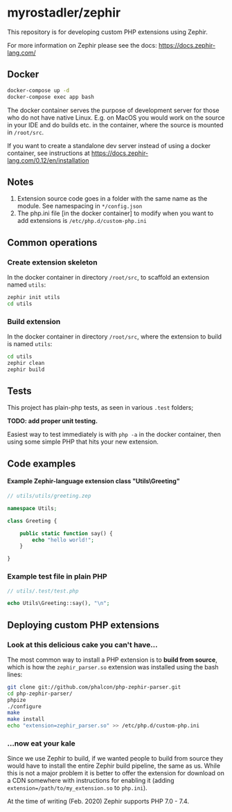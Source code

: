 # myrostadler/zephir

This repository is for developing custom PHP extensions using Zephir. 

For more information on Zephir please see the docs: https://docs.zephir-lang.com/

## Docker

```bash
docker-compose up -d
docker-compose exec app bash
```

The docker container serves the purpose of development server for those who do not have native Linux.
E.g. on MacOS you would work on the source in your IDE and do builds etc. in the container, where the source is mounted in `/root/src`.

If you want to create a standalone dev server instead of using a docker container, see instructions at 
https://docs.zephir-lang.com/0.12/en/installation


## Notes

1. Extension source code goes in a folder with the same name as the module. See namespacing in `*/config.json`
1. The php.ini file [in the docker container] to modify when you want to add extensions is `/etc/php.d/custom-php.ini`

## Common operations

### Create extension skeleton

In the docker container in directory `/root/src`, to scaffold an extension named `utils`:

```bash
zephir init utils
cd utils
```

### Build extension

In the docker container in directory `/root/src`, where the extension to build is named `utils`:

```bash
cd utils
zephir clean
zephir build
```

## Tests

This project has plain-php tests, as seen in various `.test` folders; 

**TODO: add proper unit testing.**

Easiest way to test immediately is with `php -a` in the docker container, then using some simple PHP that hits your new extension.

## Code examples

#### Example Zephir-language extension class "Utils\Greeting"

```php
// utils/utils/greeting.zep

namespace Utils;

class Greeting {

    public static function say() {
        echo "hello world!";
    }

}
```

### Example test file in plain PHP

```php
// utils/.test/test.php

echo Utils\Greeting::say(), "\n";
```

## Deploying custom PHP extensions

### Look at this delicious cake you can't have...

The most common way to install a PHP extension is to **build from source**, 
which is how the `zephir_parser.so` extension was installed using the bash lines:

```bash
git clone git://github.com/phalcon/php-zephir-parser.git
cd php-zephir-parser/
phpize
./configure
make
make install
echo "extension=zephir_parser.so" >> /etc/php.d/custom-php.ini
```

### ...now eat your kale

Since we use Zephir to build, if we wanted people to build from source they would have to install the entire Zephir build pipeline, the same as us. 
While this is not a major problem it is better to offer the extension for download on a CDN somewhere 
with instructions for enabling it (adding `extension=/path/to/my_extension.so` to `php.ini`).

At the time of writing (Feb. 2020) Zephir supports PHP 7.0 - 7.4.

